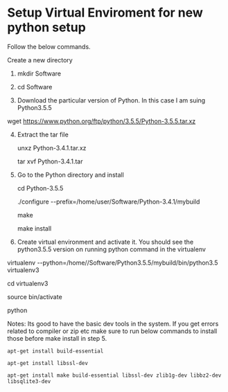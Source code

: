 # Setup Virtual Enviroment for new python setup
Follow the below commands.

Create a new directory

1. mkdir Software

2. cd Software

3. Download the particular version of Python. In this case I am suing Python3.5.5

  wget  https://www.python.org/ftp/python/3.5.5/Python-3.5.5.tar.xz
  
4. Extract the tar file

   unxz Python-3.4.1.tar.xz
   
   tar xvf Python-3.4.1.tar
   
5. Go to the Python directory and install

    cd Python-3.5.5

    ./configure --prefix=/home/user/Software/Python-3.4.1/mybuild

    make

    make install
  
6. Create virtual environment and activate it. You should see the python3.5.5 version on running python command in the virtualenv

  virtualenv --python=/home/<user>/Software/Python3.5.5/mybuild/bin/python3.5 virtualenv3
  
  cd virtualenv3
  
  source bin/activate
  
  python
 
 

  Notes: Its good to have the basic dev tools in the system. If you get errors related to compiler or zip etc make sure to run below commands to install those before make install in step 5.
  
    apt-get install build-essential
  
    apt-get install libssl-dev
    
    apt-get install make build-essential libssl-dev zlib1g-dev libbz2-dev libsqlite3-dev
